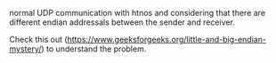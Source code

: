 normal UDP communication with htnos and considering that there are different endian addressals between the sender and receiver.


Check this out (https://www.geeksforgeeks.org/little-and-big-endian-mystery/) to understand the problem.

